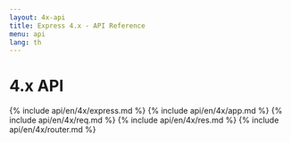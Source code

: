 ```yaml
---
layout: 4x-api
title: Express 4.x - API Reference
menu: api
lang: th
---
```


<div id="api-doc" markdown="1">

  <h1>4.x API</h1>

{% include api/en/4x/express.md %}
{% include api/en/4x/app.md %}
{% include api/en/4x/req.md %}
{% include api/en/4x/res.md %}
{% include api/en/4x/router.md %}

</div>
